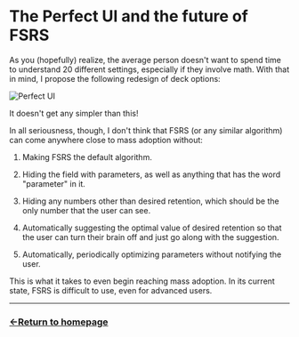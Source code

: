# The Perfect UI and the future of FSRS

As you (hopefully) realize, the average person doesn't want to spend time to understand 20 different settings, especially if they involve math. With that in mind, I propose the following redesign of deck options:

![Perfect UI](https://github.com/user-attachments/assets/ae49e2cd-e7ca-4cf6-a159-61a02be1b43c)

It doesn't get any simpler than this!

In all seriousness, though, I don't think that FSRS (or any similar algorithm) can come anywhere close to mass adoption without:

1) Making FSRS the default algorithm.

2) Hiding the field with parameters, as well as anything that has the word "parameter" in it.

3) Hiding any numbers other than desired retention, which should be the only number that the user can see.

4) Automatically suggesting the optimal value of desired retention so that the user can turn their brain off and just go along with the suggestion.

5) Automatically, periodically optimizing parameters without notifying the user.

This is what it takes to even begin reaching mass adoption. In its current state, FSRS is difficult to use, even for advanced users.


___
### [←Return to homepage](https://expertium.github.io/)
